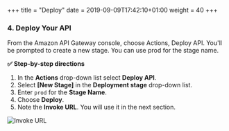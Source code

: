 +++
title = "Deploy"
date = 2019-09-09T17:42:10+01:00
weight = 40
+++

### 4. Deploy Your API
From the Amazon API Gateway console, choose Actions, Deploy API. You'll be prompted to create a new stage. You can use prod for the stage name.

**:white_check_mark: Step-by-step directions**

1. In the **Actions** drop-down list select **Deploy API**.
1. Select **[New Stage]** in the **Deployment stage** drop-down list.
1. Enter `prod` for the **Stage Name**.
1. Choose **Deploy**.
1. Note the **Invoke URL**. You will use it in the next section.

 ![Invoke URL](/images/wildrydes/API-invokeURL.png)